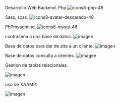Desarrollo Web Backend.
Php ![icons8-php-48](https://github.com/iviboot/013_BasedeDatos/assets/126647369/3f7ab820-fee0-450f-aa43-cbdcb4fb2772)

Sass, scss. ![icons8-avatar-descarado-48](https://github.com/iviboot/013_BasedeDatos/assets/126647369/e76e4722-ddcd-4b06-af9a-c5794b565830)

PhPmyadmind. ![icons8-mysql-48](https://github.com/iviboot/013_BasedeDatos/assets/126647369/3de2a438-2689-4bcb-9f7f-53550365c6a3)


contraseña a una base de datos.
![imagen](https://github.com/iviboot/013_BasedeDatos/assets/126647369/03e46397-3f49-4237-a6a1-01906b83c556)


Base de datos para dar de alta a un cliente.
 ![imagen](https://github.com/iviboot/013_BasedeDatos/assets/126647369/d5b989a2-9d49-4f9a-bacf-cc89f1bc928c)

 Base de datos consulta a clientes.
 ![imagen](https://github.com/iviboot/013_BasedeDatos/assets/126647369/211c58aa-be83-45be-89ff-2eb610a3d6e2)

 Gestion de tablas relacionales.

![imagen](https://github.com/iviboot/013_BasedeDatos/assets/126647369/6f8a27db-4020-4a38-89bc-8434c5446e15)

uso de XAAMP.

![imagen](https://github.com/iviboot/013_BasedeDatos/assets/126647369/58017f54-046b-4f5a-b9d0-a700ebc42cf5)







